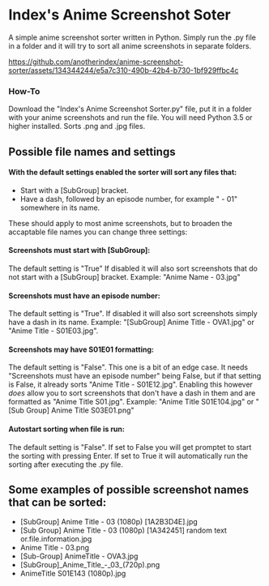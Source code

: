 # Index's Anime Screenshot Soter
A simple anime screenshot sorter written in Python.
Simply run the .py file in a folder and it will try to sort all anime screenshots in separate folders.

https://github.com/anotherindex/anime-screenshot-sorter/assets/134344244/e5a7c310-490b-42b4-b730-1bf929ffbc4c

### How-To
Download the "Index's Anime Screenshot Sorter.py" file, put it in a folder with your anime screenshots and run the file. You will need Python 3.5 or higher installed. 
Sorts .png and .jpg files.

## Possible file names and settings
#### With the default settings enabled the sorter will sort any files that:
- Start with a [SubGroup] bracket.
- Have a dash, followed by an episode number, for example " - 01" somewhere in its name.

These should apply to most anime screenshots, but to broaden the accaptable file names you can change three settings:
#### Screenshots must start with [SubGroup]:
The default setting is "True"
If disabled it will also sort screenshots that do not start with a [SubGroup] bracket.
Example: "Anime Name - 03.jpg"
#### Screenshots must have an episode number:
The default setting is "True". 
If disabled it will also sort screenshots simply have a dash in its name.
Example: "[SubGroup] Anime Title - OVA1.jpg" or "Anime Title - S01E03.jpg".
#### Screenshots may have S01E01 formatting:
The default setting is "False". 
This one is a bit of an edge case. It needs "Screenshots must have an episode number" being False, but if that setting is False, it already sorts "Anime Title - S01E12.jpg".
Enabling this however *does* allow you to sort screenshots that don't have a dash in them and are formatted as "Anime Title S01.jpg".
Example: "Anime Title S01E104.jpg" or "[Sub Group] Anime Title S03E01.png"
#### Autostart sorting when file is run:
The default setting is "False". 
If set to False you will get promptet to start the sorting with pressing Enter. If set to True it will automatically run the sorting after executing the .py file.

## Some examples of possible screenshot names that can be sorted:
- [SubGroup] Anime Title - 03 (1080p) [1A2B3D4E].jpg
- [Sub Group] Anime Title - 03 (1080p) [1A342451] random text or.file.information.jpg
- Anime Title - 03.png
- [Sub-Group] AnimeTitle - OVA3.jpg
- [SubGroup]\_Anime\_Title\_-\_03\_(720p).png
- AnimeTitle S01E143 (1080p).jpg
